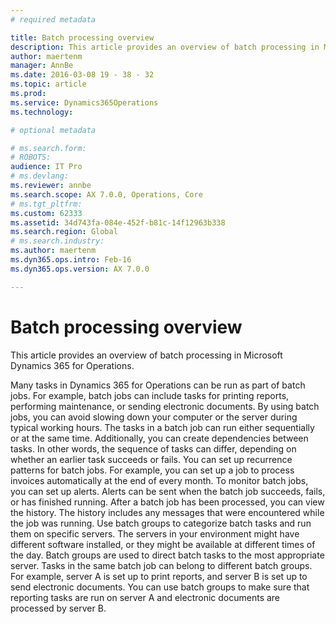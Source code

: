 ```yaml
---
# required metadata

title: Batch processing overview
description: This article provides an overview of batch processing in Microsoft Dynamics 365 for Operations.
author: maertenm
manager: AnnBe
ms.date: 2016-03-08 19 - 38 - 32
ms.topic: article
ms.prod: 
ms.service: Dynamics365Operations
ms.technology: 

# optional metadata

# ms.search.form: 
# ROBOTS: 
audience: IT Pro
# ms.devlang: 
ms.reviewer: annbe
ms.search.scope: AX 7.0.0, Operations, Core
# ms.tgt_pltfrm: 
ms.custom: 62333
ms.assetid: 34d743fa-084e-452f-b81c-14f12963b338
ms.search.region: Global
# ms.search.industry: 
ms.author: maertenm
ms.dyn365.ops.intro: Feb-16
ms.dyn365.ops.version: AX 7.0.0

---
```


# Batch processing overview

This article provides an overview of batch processing in Microsoft Dynamics 365 for Operations.

Many tasks in Dynamics 365 for Operations can be run as part of batch jobs. For example, batch jobs can include tasks for printing reports, performing maintenance, or sending electronic documents. By using batch jobs, you can avoid slowing down your computer or the server during typical working hours. The tasks in a batch job can run either sequentially or at the same time. Additionally, you can create dependencies between tasks. In other words, the sequence of tasks can differ, depending on whether an earlier task succeeds or fails. You can set up recurrence patterns for batch jobs. For example, you can set up a job to process invoices automatically at the end of every month. To monitor batch jobs, you can set up alerts. Alerts can be sent when the batch job succeeds, fails, or has finished running. After a batch job has been processed, you can view the history. The history includes any messages that were encountered while the job was running. Use batch groups to categorize batch tasks and run them on specific servers. The servers in your environment might have different software installed, or they might be available at different times of the day. Batch groups are used to direct batch tasks to the most appropriate server. Tasks in the same batch job can belong to different batch groups. For example, server A is set up to print reports, and server B is set up to send electronic documents. You can use batch groups to make sure that reporting tasks are run on server A and electronic documents are processed by server B.

